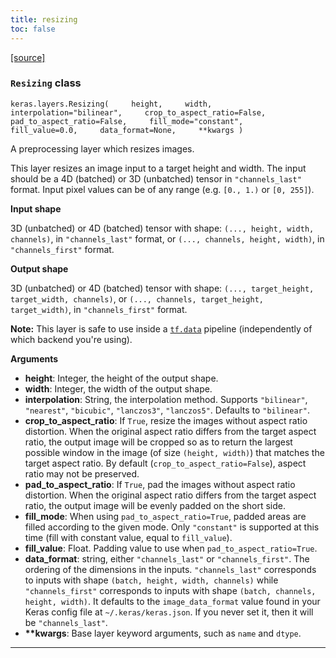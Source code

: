 ```yaml
---
title: resizing
toc: false
---
```


[\[source\]](https://github.com/keras-team/keras/tree/v3.6.0/keras/src/layers/preprocessing/image_preprocessing/resizing.py#L9)

### `Resizing` class

`keras.layers.Resizing(     height,     width,     interpolation="bilinear",     crop_to_aspect_ratio=False,     pad_to_aspect_ratio=False,     fill_mode="constant",     fill_value=0.0,     data_format=None,     **kwargs )`

A preprocessing layer which resizes images.

This layer resizes an image input to a target height and width. The input should be a 4D (batched) or 3D (unbatched) tensor in `"channels_last"` format. Input pixel values can be of any range (e.g. `[0., 1.)` or `[0, 255]`).

**Input shape**

3D (unbatched) or 4D (batched) tensor with shape: `(..., height, width, channels)`, in `"channels_last"` format, or `(..., channels, height, width)`, in `"channels_first"` format.

**Output shape**

3D (unbatched) or 4D (batched) tensor with shape: `(..., target_height, target_width, channels)`, or `(..., channels, target_height, target_width)`, in `"channels_first"` format.

**Note:** This layer is safe to use inside a [`tf.data`](https://www.tensorflow.org/api_docs/python/tf/data) pipeline (independently of which backend you're using).

**Arguments**

- **height**: Integer, the height of the output shape.
- **width**: Integer, the width of the output shape.
- **interpolation**: String, the interpolation method. Supports `"bilinear"`, `"nearest"`, `"bicubic"`, `"lanczos3"`, `"lanczos5"`. Defaults to `"bilinear"`.
- **crop_to_aspect_ratio**: If `True`, resize the images without aspect ratio distortion. When the original aspect ratio differs from the target aspect ratio, the output image will be cropped so as to return the largest possible window in the image (of size `(height, width)`) that matches the target aspect ratio. By default (`crop_to_aspect_ratio=False`), aspect ratio may not be preserved.
- **pad_to_aspect_ratio**: If `True`, pad the images without aspect ratio distortion. When the original aspect ratio differs from the target aspect ratio, the output image will be evenly padded on the short side.
- **fill_mode**: When using `pad_to_aspect_ratio=True`, padded areas are filled according to the given mode. Only `"constant"` is supported at this time (fill with constant value, equal to `fill_value`).
- **fill_value**: Float. Padding value to use when `pad_to_aspect_ratio=True`.
- **data_format**: string, either `"channels_last"` or `"channels_first"`. The ordering of the dimensions in the inputs. `"channels_last"` corresponds to inputs with shape `(batch, height, width, channels)` while `"channels_first"` corresponds to inputs with shape `(batch, channels, height, width)`. It defaults to the `image_data_format` value found in your Keras config file at `~/.keras/keras.json`. If you never set it, then it will be `"channels_last"`.
- **\*\*kwargs**: Base layer keyword arguments, such as `name` and `dtype`.

---
